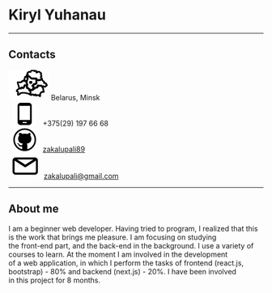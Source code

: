 # Kiryl Yuhanau

---

## Contacts
![location](./images/by.svg) Belarus, Minsk\
&nbsp;  ![location](./images/phone.svg) &nbsp;  +375(29) 197 66 68\
&nbsp;  ![location](./images/git.svg) &nbsp;  [zakalupali89](https://github.com/zakalupali89)\
&nbsp;  ![location](./images/email.svg) &nbsp; zakalupali@gmail.com

---
## About me
I am a beginner web developer. Having tried to program, I realized that this is the work that brings me pleasure. I am focusing on studying\
the front-end part, and the back-end in the background. I use a variety of courses to learn. At the moment I am involved in the development\
of a web application, in which I perform the tasks of frontend (react.js, bootstrap) - 80% and backend (next.js) - 20%. I have been involved\
in this project for 8 months.






